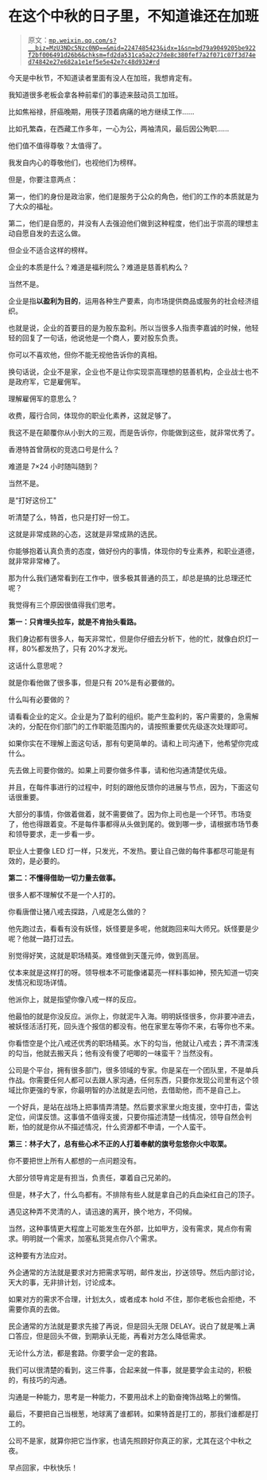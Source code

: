 # 在这个中秋的日子里，不知道谁还在加班

> 原文：[`mp.weixin.qq.com/s?__biz=MzU3NDc5Nzc0NQ==&mid=2247485423&idx=1&sn=bd79a9049205be922f2bf006491d26b6&chksm=fd2da531ca5a2c27de8c380fef7a2f071c07f3d74ed74842e27e682a1e1ef5e5e42e7c48d932#rd`](http://mp.weixin.qq.com/s?__biz=MzU3NDc5Nzc0NQ==&mid=2247485423&idx=1&sn=bd79a9049205be922f2bf006491d26b6&chksm=fd2da531ca5a2c27de8c380fef7a2f071c07f3d74ed74842e27e682a1e1ef5e5e42e7c48d932#rd)

今天是中秋节，不知道读者里面有没人在加班，我想肯定有。

我知道很多老板会拿各种前辈们的事迹来鼓动员工加班。

比如焦裕禄，肝癌晚期，用筷子顶着病痛的地方继续工作......

比如孔繁森，在西藏工作多年，一心为公，两袖清风，最后因公殉职......

他们值不值得尊敬？太值得了。

我发自内心的尊敬他们，也视他们为榜样。

但是，你要注意两点：

第一，他们的身份是政治家，他们是服务于公众的角色，他们的工作的本质就是为了大众的福祉。

第二，他们是自愿的，并没有人去强迫他们做到这种程度，他们出于崇高的理想主动自愿自发的去这么做。

但企业不适合这样的榜样。

企业的本质是什么？难道是福利院么？难道是慈善机构么？

当然不是。

企业是指**以盈利为目的**，运用各种生产要素，向市场提供商品或服务的社会经济组织。

也就是说，企业的首要目的是为股东盈利。所以当很多人指责李嘉诚的时候，他轻轻的回复了一句话，他说他是一个商人，要对股东负责。

你可以不喜欢他，但你不能无视他告诉你的真相。

换句话说，企业不是家，企业也不是让你实现崇高理想的慈善机构，企业战士也不是政府军，它是雇佣军。

理解雇佣军的意思么？

收费，履行合同，体现你的职业化素养，这就足够了。

我这不是在颠覆你从小到大的三观，而是告诉你，你能做到这些，就非常优秀了。

香港特首曾荫权的竞选口号是什么？

难道是 7×24 小时随叫随到？

当然不是。

是“打好这份工"

听清楚了么，特首，也只是打好一份工。

这就是非常成熟的心态，这就是非常成熟的选民。

你能够抱着认真负责的态度，做好份内的事情，体现你的专业素养，和职业道德，就非常非常棒了。

那为什么我们通常看到在工作中，很多极其普通的员工，却总是搞的比总理还忙呢？

我觉得有三个原因很值得我们思考。

**第一：只肯埋头拉车，就是不肯抬头看路。**

我们身边都有很多人，每天非常忙，但是你仔细去分析下，他的忙，就像白炽灯一样，80%都发热了，只有 20%才发光。

这话什么意思呢？

就是你看他做了很多事，但是只有 20%是有必要做的。

什么叫有必要做的？

请看看企业的定义。企业是为了盈利的组织。能产生盈利的，客户需要的，急需解决的，分配在你们部门的工作职能范围内的，请按照重要优先级逐次处理即可。

如果你实在不理解上面这句话，那有句更简单的。请和上司沟通下，他希望你完成什么。

先去做上司要你做的。如果上司要你做多件事，请和他沟通清楚优先级。

并且，在每件事进行的过程中，时刻的跟他反馈你的进展与节点，因为，下面这句话很重要。

大部分的事情，你做着做着，就不需要做了。因为你上司也是一个环节。市场变了，他也得跟着变。不是每件事都得从头做到尾的。做到哪一步，请根据市场节奏和领导要求，走一步看一步。

职业人士要像 LED 灯一样，只发光，不发热。要让自己做的每件事都尽可能是有效的，是必要的。

**第二：不懂得借助一切力量去做事。**

很多人都不理解仗不是一个人打的。

你看唐僧让猪八戒去探路，八戒是怎么做的？

他先跑过去，看看有没有妖怪，妖怪要是多呢，他就跑回来叫大师兄。妖怪要是少呢？他就一路打过去。

别觉得好笑，这就是职场精英。难怪做到天蓬元帅，做到高层。

仗本来就是这样打的呀。领导根本不可能像诸葛亮一样料事如神，预先知道一切突发情况和现场详情。

他派你上，就是指望你像八戒一样的反应。

他最怕的就是你没反应。派你上，你就泥牛入海。明明妖怪很多，你非要冲进去，被妖怪活活打死，回头连个报信的都没有。他在家里左等你不来，右等你也不来。

你看悟空是个比八戒还优秀的职场精英。水下的勾当，他就让八戒去；弄不清深浅的勾当，他就去搬天兵；他有没有傻了吧唧的一味蛮干？当然没有。

公司是个平台，拥有很多部门，很多领域的专家。你是呆在一个团队里，不是单兵作战。你需要任何人都可以去跟人家沟通，任何东西，只要你发现公司里有这个领域比你更强的专家，你最明智的办法就是去问他，去借助他，而不是自己上。

一个好兵，是站在战场上把事情弄清楚。然后要求家里火炮支援，空中打击，雷达定位，间谍反馈。这事值不值得支援，只要你描述清楚一线情况，领导自然会判断，怕的就是你从不描述情况，什么资源都不申请，一个人蛮干。

**第三：林子大了，总有些心术不正的人打着奉献的旗号忽悠你火中取栗。**

你不要把世上所有人都想的一点问题没有。

大部分领导肯定是有担当，负责任，罩着自己兄弟的。

但是，林子大了，什么鸟都有。不排除有些人就是拿自己的兵血染红自己的顶子。

遇见这种弄不灵清的人，请迅速的离开，换个地方，不伺候。

当然，这种事情更大程度上可能发生在外部，比如甲方，没有需求，晃点你有需求。明明就一个需求，加塞私货晃点你八个需求。

这种要有方法应对。

外企通常的方法就是要求对方把需求写明，邮件发出，抄送领导。然后内部讨论，天大的事，无非排计划，讨论成本。

如果对方的需求不合理，计划太久，或者成本 hold 不住，那你老板也会拒绝，不需要你真的去做。

民企通常的方法就是要求先接了再说，但是回头无限 DELAY。说白了就是嘴上满口答应，但是回头不做，到期承认无能，再看对方怎么降低需求。

无论什么方法，都是套路。你要学会一定的套路。

我们可以很清楚的看到，这三件事，合起来就一件事，就是要学会主动的，积极的，有技巧的沟通。

沟通是一种能力，思考是一种能力，不要用战术上的勤奋掩饰战略上的懒惰。

最后，不要把自己当根葱，地球离了谁都转。如果特首是打工的，那我们谁都是打工的。

公司不是家，就算你把它当作家，也请先照顾好你真正的家，尤其在这个中秋之夜。

早点回家，中秋快乐！